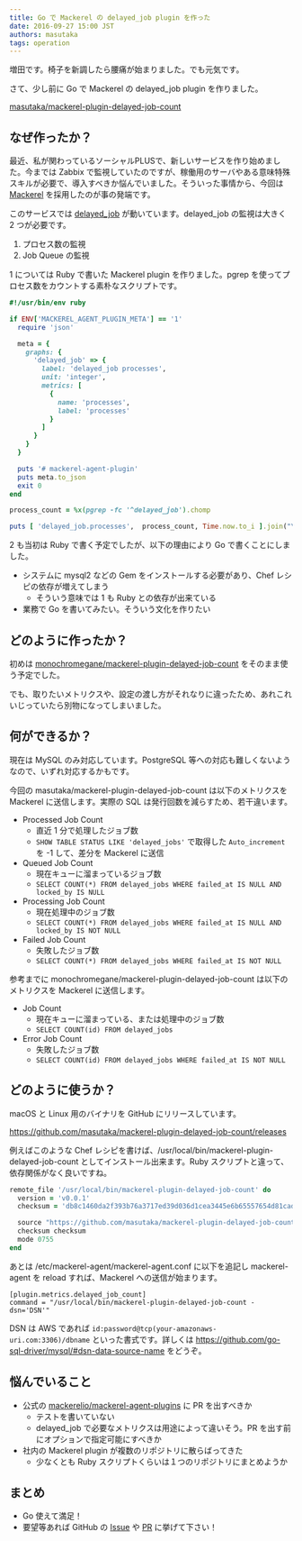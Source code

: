 ```yaml
---
title: Go で Mackerel の delayed_job plugin を作った
date: 2016-09-27 15:00 JST
authors: masutaka
tags: operation
---
```

増田です。椅子を新調したら腰痛が始まりました。でも元気です。

さて、少し前に Go で Mackerel の delayed\_job plugin を作りました。

<!--more-->

<a class="embedly-card" href="https://github.com/masutaka/mackerel-plugin-delayed-job-count">masutaka/mackerel-plugin-delayed-job-count</a>
<script async src="//cdn.embedly.com/widgets/platform.js" charset="UTF-8"></script>

## なぜ作ったか？

最近、私が関わっているソーシャルPLUSで、新しいサービスを作り始めました。今までは Zabbix で監視していたのですが、稼働用のサーバやある意味特殊スキルが必要で、導入すべきか悩んでいました。そういった事情から、今回は [Mackerel](https://mackerel.io/) を採用したのが事の発端です。

このサービスでは [delayed_job](https://rubygems.org/gems/delayed_job) が動いています。delayed\_job の監視は大きく 2 つが必要です。

1. プロセス数の監視
2. Job Queue の監視

1 については Ruby で書いた Mackerel plugin を作りました。pgrep を使ってプロセス数をカウントする素朴なスクリプトです。

```ruby
#!/usr/bin/env ruby

if ENV['MACKEREL_AGENT_PLUGIN_META'] == '1'
  require 'json'

  meta = {
    graphs: {
      'delayed_job' => {
        label: 'delayed_job processes',
        unit: 'integer',
        metrics: [
          {
            name: 'processes',
            label: 'processes'
          }
        ]
      }
    }
  }

  puts '# mackerel-agent-plugin'
  puts meta.to_json
  exit 0
end

process_count = %x(pgrep -fc '^delayed_job').chomp

puts [ 'delayed_job.processes',  process_count, Time.now.to_i ].join("\t")
```

2 も当初は Ruby で書く予定でしたが、以下の理由により Go で書くことにしました。

* システムに mysql2 などの Gem をインストールする必要があり、Chef レシピの依存が増えてしまう
    * そういう意味では 1 も Ruby との依存が出来ている
* 業務で Go を書いてみたい。そういう文化を作りたい

## どのように作ったか？

初めは [monochromegane/mackerel-plugin-delayed-job-count](https://github.com/monochromegane/mackerel-plugin-delayed-job-count) をそのまま使う予定でした。

でも、取りたいメトリクスや、設定の渡し方がそれなりに違ったため、あれこれいじっていたら別物になってしまいました。

## 何ができるか？

現在は MySQL のみ対応しています。PostgreSQL 等への対応も難しくないようなので、いずれ対応するかもです。

今回の masutaka/mackerel-plugin-delayed-job-count は以下のメトリクスを Mackerel に送信します。実際の SQL は発行回数を減らすため、若干違います。

* Processed Job Count
    * 直近 1 分で処理したジョブ数
    * `SHOW TABLE STATUS LIKE 'delayed_jobs'` で取得した `Auto_increment` を -1 して、差分を Mackerel に送信
* Queued Job Count
    * 現在キューに溜まっているジョブ数
    * `SELECT COUNT(*) FROM delayed_jobs WHERE failed_at IS NULL AND locked_by IS NULL`
* Processing Job Count
    * 現在処理中のジョブ数
    * `SELECT COUNT(*) FROM delayed_jobs WHERE failed_at IS NULL AND locked_by IS NOT NULL`
* Failed Job Count
    * 失敗したジョブ数
    * `SELECT COUNT(*) FROM delayed_jobs WHERE failed_at IS NOT NULL`

参考までに monochromegane/mackerel-plugin-delayed-job-count は以下のメトリクスを Mackerel に送信します。

* Job Count
    * 現在キューに溜まっている、または処理中のジョブ数
    * `SELECT COUNT(id) FROM delayed_jobs`
* Error Job Count
    * 失敗したジョブ数
    * `SELECT COUNT(id) FROM delayed_jobs WHERE failed_at IS NOT NULL`

## どのように使うか？

macOS と Linux 用のバイナリを GitHub にリリースしています。

https://github.com/masutaka/mackerel-plugin-delayed-job-count/releases

例えばこのような Chef レシピを書けば、/usr/local/bin/mackerel-plugin-delayed-job-count としてインストール出来ます。Ruby スクリプトと違って、依存関係がなく良いですね。

```ruby
remote_file '/usr/local/bin/mackerel-plugin-delayed-job-count' do
  version = 'v0.0.1'
  checksum = 'db8c1460da2f393b76a3717ed39d036d1cea3445e6b65557654d81cad217ffc1'

  source "https://github.com/masutaka/mackerel-plugin-delayed-job-count/releases/download/#{version}/mackerel-plugin-delayed-job-count_linux_amd64"
  checksum checksum
  mode 0755
end
```

あとは /etc/mackerel-agent/mackerel-agent.conf に以下を追記し mackerel-agent を reload すれば、Mackerel への送信が始まります。

```
[plugin.metrics.delayed_job_count]
command = "/usr/local/bin/mackerel-plugin-delayed-job-count -dsn='DSN'"
```

DSN は AWS であれば `id:password@tcp(your-amazonaws-uri.com:3306)/dbname` といった書式です。詳しくは https://github.com/go-sql-driver/mysql/#dsn-data-source-name をどうぞ。


## 悩んでいること

* 公式の [mackerelio/mackerel-agent-plugins](https://github.com/mackerelio/mackerel-agent-plugins) に PR を出すべきか
    * テストを書いていない
    * delayed\_job で必要なメトリクスは用途によって違いそう。PR を出す前にオプションで指定可能にすべきか
* 社内の Mackerel plugin が複数のリポジトリに散らばってきた
    * 少なくとも Ruby スクリプトくらいは１つのリポジトリにまとめようか

## まとめ

* Go 使えて満足！
* 要望等あれば GitHub の [Issue](https://github.com/masutaka/mackerel-plugin-delayed-job-count/issues) や [PR](https://github.com/masutaka/mackerel-plugin-delayed-job-count/pulls) に挙げて下さい！
